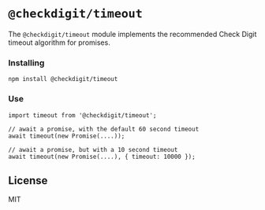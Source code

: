 # `@checkdigit/timeout`

The `@checkdigit/timeout` module implements the recommended Check Digit timeout algorithm for promises.

### Installing

`npm install @checkdigit/timeout` 

### Use

```
import timeout from '@checkdigit/timeout';

// await a promise, with the default 60 second timeout
await timeout(new Promise(....));

// await a promise, but with a 10 second timeout
await timeout(new Promise(....), { timeout: 10000 });

```

## License

MIT
